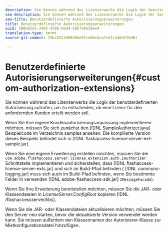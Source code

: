 ```yaml
---
description: Sie können während des Lizenzerwerbs die Logik der benutzerdefinierten Autorisierung aufrufen, um zu entscheiden, ob eine Lizenz für den anfordernden Kunden erteilt werden soll.
seo-description: Sie können während des Lizenzerwerbs die Logik der benutzerdefinierten Autorisierung aufrufen, um zu entscheiden, ob eine Lizenz für den anfordernden Kunden erteilt werden soll.
seo-title: Benutzerdefinierte Autorisierungserweiterungen
title: Benutzerdefinierte Autorisierungserweiterungen
uuid: 588b05e5-3402-4586-bbd4-58b7e9a58ee4
translation-type: tm+mt
source-git-commit: 29bc8323460d9be0fce66cbea7c6fce46df20d61

---
```



# Benutzerdefinierte Autorisierungserweiterungen{#custom-authorization-extensions}

Sie können während des Lizenzerwerbs die Logik der benutzerdefinierten Autorisierung aufrufen, um zu entscheiden, ob eine Lizenz für den anfordernden Kunden erteilt werden soll.

Wenn Sie Ihre eigene Kundenautorisierungsanpassung implementieren möchten, müssen Sie sich zunächst den [!DNL SampleAuthorizer.java] Beispielcode im Verzeichnis samples ansehen. Die kompilierte Version dieses Beispiels befindet sich in [!DNL flashaccess-license-server-ext-sample.jar].

Wenn Sie eine eigene Erweiterung erstellen möchten, müssen Sie die `com.adobe.flashaccess.server.license.extension.auth.IAuthorizer` Schnittstelle implementieren und sicherstellen, dass [!DNL flashaccess-license-server-exts.jar] und sich im Build-Pfad befinden ( [!DNL commons-logging.jar] muss sich auch im Build-Pfad befinden, wenn Sie bestimmte Felder in verwenden [!DNL adobe-flashaccess-sdk.jar] `IMessageFacade`).

Wenn Sie Ihre Erweiterung bereitstellen möchten, müssen Sie die JAR- oder Klassendateien in *LicenseServer.ConfigRoot* kopieren [!DNL /flashaccessserver/libs].

Wenn Sie die JAR- oder Klassendateien aktualisieren möchten, müssen Sie den Server neu starten, bevor die aktualisierte Version verwendet werden kann. Sie müssen außerdem den Klassennamen der Autorisierer-Klasse zur Mietkonfigurationsdatei hinzufügen.
